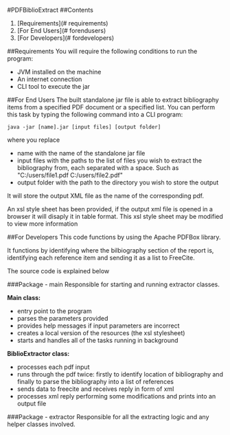 #PDFBiblioExtract
##Contents
1. [Requirements](# requirements)
2. [For End Users](# forendusers)
3. [For Developers](# fordevelopers)

##<a name="requirements">Requirements</a>
You will require the following conditions to run the program:
- JVM installed on the machine
- An internet connection
- CLI tool to execute the jar

##<a name="forendusers">For End Users</a>
The built standalone jar file is able to extract bibliography items from a specified PDF document or a specified list. You can perform this task by typing the following command into a CLI program:

    java -jar [name].jar [input files] [output folder]

where you replace
- name with the name of the standalone jar file
- input files with the paths to the list of files you wish to extract the bibliography from, each separated with a space. Such as "C:/users/file1.pdf C:/users/file2.pdf"
- output folder with the path to the directory you wish to store the output

It will store the output XML file as the name of the corresponding pdf.

An xsl style sheet has been provided, if the output xml file is opened in a browser it will disaply it in table format. This xsl style sheet may be modified to view more information

##<a name="fordevelopers">For Developers</a>
This code functions by using the Apache PDFBox library.

It functions by identifying where the bilbiography section of the report is, identifying each reference item and sending it as a list to FreeCite.

The source code is explained below

###Package - main
Responsible for starting and running extractor classes.

**Main class:**
- entry point to the program
- parses the parameters provided
- provides help messages if input parameters are incorrect
- creates a local version of the resources (the xsl stylesheet)
- starts and handles all of the tasks running in background

**BiblioExtractor class:**
- processes each pdf input
- runs through the pdf twice: firstly to identify location of bibliography and finally to parse the bibliography into a list of references
- sends data to freecite and receives reply in form of xml
- processes xml reply performing some modifications and prints into an output file

###Package - extractor
Responsible for all the extracting logic and any helper classes involved.


